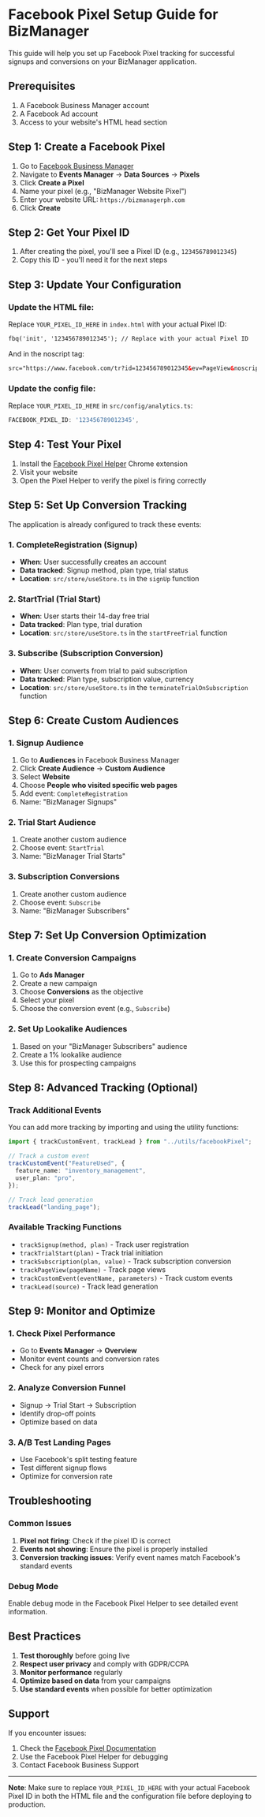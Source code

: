 # Facebook Pixel Setup Guide for BizManager

This guide will help you set up Facebook Pixel tracking for successful signups and conversions on your BizManager application.

## Prerequisites

1. A Facebook Business Manager account
2. A Facebook Ad account
3. Access to your website's HTML head section

## Step 1: Create a Facebook Pixel

1. Go to [Facebook Business Manager](https://business.facebook.com/)
2. Navigate to **Events Manager** → **Data Sources** → **Pixels**
3. Click **Create a Pixel**
4. Name your pixel (e.g., "BizManager Website Pixel")
5. Enter your website URL: `https://bizmanagerph.com`
6. Click **Create**

## Step 2: Get Your Pixel ID

1. After creating the pixel, you'll see a Pixel ID (e.g., `123456789012345`)
2. Copy this ID - you'll need it for the next steps

## Step 3: Update Your Configuration

### Update the HTML file:

Replace `YOUR_PIXEL_ID_HERE` in `index.html` with your actual Pixel ID:

```html
fbq('init', '123456789012345'); // Replace with your actual Pixel ID
```

And in the noscript tag:

```html
src="https://www.facebook.com/tr?id=123456789012345&ev=PageView&noscript=1"
```

### Update the config file:

Replace `YOUR_PIXEL_ID_HERE` in `src/config/analytics.ts`:

```typescript
FACEBOOK_PIXEL_ID: '123456789012345',
```

## Step 4: Test Your Pixel

1. Install the [Facebook Pixel Helper](https://chrome.google.com/webstore/detail/facebook-pixel-helper/fdgfkebogiimcoedmjlckhdkbplnflng) Chrome extension
2. Visit your website
3. Open the Pixel Helper to verify the pixel is firing correctly

## Step 5: Set Up Conversion Tracking

The application is already configured to track these events:

### 1. CompleteRegistration (Signup)

- **When**: User successfully creates an account
- **Data tracked**: Signup method, plan type, trial status
- **Location**: `src/store/useStore.ts` in the `signUp` function

### 2. StartTrial (Trial Start)

- **When**: User starts their 14-day free trial
- **Data tracked**: Plan type, trial duration
- **Location**: `src/store/useStore.ts` in the `startFreeTrial` function

### 3. Subscribe (Subscription Conversion)

- **When**: User converts from trial to paid subscription
- **Data tracked**: Plan type, subscription value, currency
- **Location**: `src/store/useStore.ts` in the `terminateTrialOnSubscription` function

## Step 6: Create Custom Audiences

### 1. Signup Audience

1. Go to **Audiences** in Facebook Business Manager
2. Click **Create Audience** → **Custom Audience**
3. Select **Website**
4. Choose **People who visited specific web pages**
5. Add event: `CompleteRegistration`
6. Name: "BizManager Signups"

### 2. Trial Start Audience

1. Create another custom audience
2. Choose event: `StartTrial`
3. Name: "BizManager Trial Starts"

### 3. Subscription Conversions

1. Create another custom audience
2. Choose event: `Subscribe`
3. Name: "BizManager Subscribers"

## Step 7: Set Up Conversion Optimization

### 1. Create Conversion Campaigns

1. Go to **Ads Manager**
2. Create a new campaign
3. Choose **Conversions** as the objective
4. Select your pixel
5. Choose the conversion event (e.g., `Subscribe`)

### 2. Set Up Lookalike Audiences

1. Based on your "BizManager Subscribers" audience
2. Create a 1% lookalike audience
3. Use this for prospecting campaigns

## Step 8: Advanced Tracking (Optional)

### Track Additional Events

You can add more tracking by importing and using the utility functions:

```typescript
import { trackCustomEvent, trackLead } from "../utils/facebookPixel";

// Track a custom event
trackCustomEvent("FeatureUsed", {
  feature_name: "inventory_management",
  user_plan: "pro",
});

// Track lead generation
trackLead("landing_page");
```

### Available Tracking Functions

- `trackSignup(method, plan)` - Track user registration
- `trackTrialStart(plan)` - Track trial initiation
- `trackSubscription(plan, value)` - Track subscription conversion
- `trackPageView(pageName)` - Track page views
- `trackCustomEvent(eventName, parameters)` - Track custom events
- `trackLead(source)` - Track lead generation

## Step 9: Monitor and Optimize

### 1. Check Pixel Performance

- Go to **Events Manager** → **Overview**
- Monitor event counts and conversion rates
- Check for any pixel errors

### 2. Analyze Conversion Funnel

- Signup → Trial Start → Subscription
- Identify drop-off points
- Optimize based on data

### 3. A/B Test Landing Pages

- Use Facebook's split testing feature
- Test different signup flows
- Optimize for conversion rate

## Troubleshooting

### Common Issues

1. **Pixel not firing**: Check if the pixel ID is correct
2. **Events not showing**: Ensure the pixel is properly installed
3. **Conversion tracking issues**: Verify event names match Facebook's standard events

### Debug Mode

Enable debug mode in the Facebook Pixel Helper to see detailed event information.

## Best Practices

1. **Test thoroughly** before going live
2. **Respect user privacy** and comply with GDPR/CCPA
3. **Monitor performance** regularly
4. **Optimize based on data** from your campaigns
5. **Use standard events** when possible for better optimization

## Support

If you encounter issues:

1. Check the [Facebook Pixel Documentation](https://developers.facebook.com/docs/facebook-pixel/)
2. Use the Facebook Pixel Helper for debugging
3. Contact Facebook Business Support

---

**Note**: Make sure to replace `YOUR_PIXEL_ID_HERE` with your actual Facebook Pixel ID in both the HTML file and the configuration file before deploying to production.
